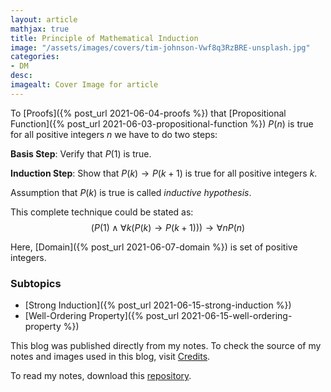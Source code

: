 ```yaml
---
layout: article
mathjax: true
title: Principle of Mathematical Induction
image: "/assets/images/covers/tim-johnson-Vwf8q3RzBRE-unsplash.jpg"
categories:
- DM
desc:   
imagealt: Cover Image for article
---
```


To [Proofs]({% post_url 2021-06-04-proofs %}) that [Propositional Function]({% post_url 2021-06-03-propositional-function %}) $P(n)$ is true for all positive integers $n$ we have to do two steps:




















































































































































































































































































































































































































**Basis Step**: Verify that $P(1)$ is true.




















































































































































































































































































































































































































**Induction Step**: Show that $P(k) \to P(k+1)$ is true for all positive integers $k$.




















































































































































































































































































































































































































Assumption that $P(k)$ is true is called *inductive hypothesis*.





















































































































































































































































































































































































































This complete technique could be stated as:
$$(P(1) \wedge \forall k(P(k) \to P(k+1))) \to \forall nP(n)$$




















































































































































































































































































































































































































Here, [Domain]({% post_url 2021-06-07-domain %}) is set of positive integers.

### Subtopics
- [Strong Induction]({% post_url 2021-06-15-strong-induction %})
- [Well-Ordering Property]({% post_url 2021-06-15-well-ordering-property %})

This blog was published directly from my notes.
To check the source of my notes and images used in this blog, visit <a href="/credits.html" target="_blank">Credits</a>.

To read my notes, download this <a href="https://github.com/bovem/CS" target="blank">repository</a>.